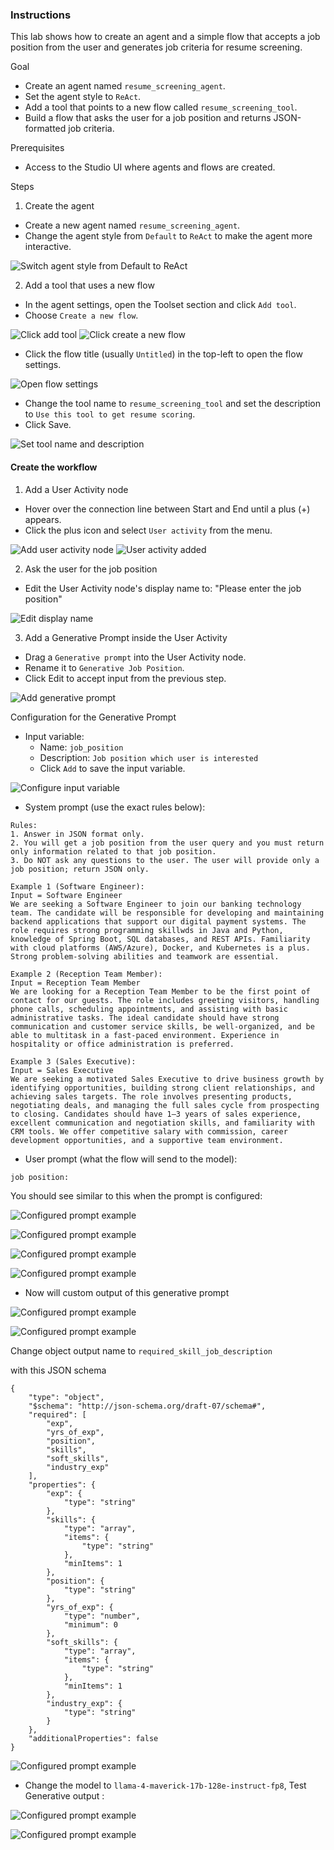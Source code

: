 ### Instructions

This lab shows how to create an agent and a simple flow that accepts a job position from the user and generates job criteria for resume screening.

Goal
- Create an agent named `resume_screening_agent`.
- Set the agent style to `ReAct`.
- Add a tool that points to a new flow called `resume_screening_tool`.
- Build a flow that asks the user for a job position and returns JSON-formatted job criteria.

Prerequisites
- Access to the Studio UI where agents and flows are created.

Steps

1) Create the agent
- Create a new agent named `resume_screening_agent`.
- Change the agent style from `Default` to `ReAct` to make the agent more interactive.

![Switch agent style from Default to ReAct](images/image1.png)

2) Add a tool that uses a new flow
- In the agent settings, open the Toolset section and click `Add tool`.
- Choose `Create a new flow`.

![Click add tool](images/image2.png)
![Click create a new flow](images/image3.png)

- Click the flow title (usually `Untitled`) in the top-left to open the flow settings.

![Open flow settings](images/image4.png)

- Change the tool name to `resume_screening_tool` and set the description to `Use this tool to get resume scoring`.
- Click Save.

![Set tool name and description](images/image5.png)

#### Create the workflow

1) Add a User Activity node
- Hover over the connection line between Start and End until a plus (+) appears.
- Click the plus icon and select `User activity` from the menu.

![Add user activity node](images/image6.png)
![User activity added](images/image7.png)

2) Ask the user for the job position
- Edit the User Activity node's display name to: "Please enter the job position"

![Edit display name](images/image8.png)

3) Add a Generative Prompt inside the User Activity
- Drag a `Generative prompt` into the User Activity node.
- Rename it to `Generative Job Position`.
- Click Edit to accept input from the previous step.

![Add generative prompt](images/image10.png)

Configuration for the Generative Prompt

- Input variable:
  - Name: `job_position`
  - Description: `Job position which user is interested`
  - Click `Add` to save the input variable.

![Configure input variable](images/image13.png)

- System prompt (use the exact rules below):

```
Rules: 
1. Answer in JSON format only.
2. You will get a job position from the user query and you must return only information related to that job position.
3. Do NOT ask any questions to the user. The user will provide only a job position; return JSON only.

Example 1 (Software Engineer):
Input = Software Engineer
We are seeking a Software Engineer to join our banking technology team. The candidate will be responsible for developing and maintaining backend applications that support our digital payment systems. The role requires strong programming skillwds in Java and Python, knowledge of Spring Boot, SQL databases, and REST APIs. Familiarity with cloud platforms (AWS/Azure), Docker, and Kubernetes is a plus. Strong problem-solving abilities and teamwork are essential.

Example 2 (Reception Team Member):
Input = Reception Team Member
We are looking for a Reception Team Member to be the first point of contact for our guests. The role includes greeting visitors, handling phone calls, scheduling appointments, and assisting with basic administrative tasks. The ideal candidate should have strong communication and customer service skills, be well-organized, and be able to multitask in a fast-paced environment. Experience in hospitality or office administration is preferred.

Example 3 (Sales Executive):
Input = Sales Executive
We are seeking a motivated Sales Executive to drive business growth by identifying opportunities, building strong client relationships, and achieving sales targets. The role involves presenting products, negotiating deals, and managing the full sales cycle from prospecting to closing. Candidates should have 1–3 years of sales experience, excellent communication and negotiation skills, and familiarity with CRM tools. We offer competitive salary with commission, career development opportunities, and a supportive team environment.
```

- User prompt (what the flow will send to the model):
```
job position:
```

You should see similar to this when the prompt is configured:

![Configured prompt example](images/image14.png)


![Configured prompt example](images/image15.png)

![Configured prompt example](images/image16.png)

![Configured prompt example](images/image17.png)

- Now will custom output of this generative prompt

![Configured prompt example](images/image18.png)

![Configured prompt example](images/image19.png)

Change object output name to ```required_skill_job_description ```

with this JSON schema
```
{
    "type": "object",
    "$schema": "http://json-schema.org/draft-07/schema#",
    "required": [
        "exp",
        "yrs_of_exp",
        "position",
        "skills",
        "soft_skills",
        "industry_exp"
    ],
    "properties": {
        "exp": {
            "type": "string"
        },
        "skills": {
            "type": "array",
            "items": {
                "type": "string"
            },
            "minItems": 1
        },
        "position": {
            "type": "string"
        },
        "yrs_of_exp": {
            "type": "number",
            "minimum": 0
        },
        "soft_skills": {
            "type": "array",
            "items": {
                "type": "string"
            },
            "minItems": 1
        },
        "industry_exp": {
            "type": "string"
        }
    },
    "additionalProperties": false
}
```

![Configured prompt example](images/image20.png)

- Change the model to ``` llama-4-maverick-17b-128e-instruct-fp8 ```, Test Generative output :

![Configured prompt example](images/image21.png)

![Configured prompt example](images/image22.png)
